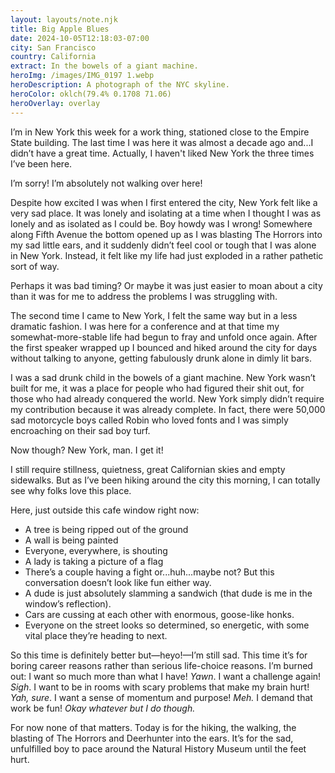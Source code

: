 ```yaml
---
layout: layouts/note.njk
title: Big Apple Blues
date: 2024-10-05T12:18:03-07:00
city: San Francisco
country: California
extract: In the bowels of a giant machine.
heroImg: /images/IMG_0197 1.webp
heroDescription: A photograph of the NYC skyline.
heroColor: oklch(79.4% 0.1708 71.06)
heroOverlay: overlay
---
```



I’m in New York this week for a work thing, stationed close to the Empire State building. The last time I was here it was almost a decade ago and...I didn’t have a great time. Actually, I haven't liked New York the three times I’ve been here. 

I’m sorry! I’m absolutely not walking over here!

Despite how excited I was when I first entered the city, New York felt like a very sad place. It was lonely and isolating at a time when I thought I was as lonely and as isolated as I could be. Boy howdy was I wrong! Somewhere along Fifth Avenue the bottom opened up as I was blasting The Horrors into my sad little ears, and it suddenly didn’t feel cool or tough that I was alone in New York. Instead, it felt like my life had just exploded in a rather pathetic sort of way.

Perhaps it was bad timing? Or maybe it was just easier to moan about a city than it was for me to address the problems I was struggling with.

The second time I came to New York, I felt the same way but in a less dramatic fashion. I was here for a conference and at that time my somewhat-more-stable life had begun to fray and unfold once again. After the first speaker wrapped up I bounced and hiked around the city for days without talking to anyone, getting fabulously drunk alone in dimly lit bars. 

I was a sad drunk child in the bowels of a giant machine. New York wasn’t built for me, it was a place for people who had figured their shit out, for those who had already conquered the world. New York simply didn’t require my contribution because it was already complete. In fact, there were 50,000 sad motorcycle boys called Robin who loved fonts and I was simply encroaching on their sad boy turf.

Now though? New York, man. I get it! 

I still require stillness, quietness, great Californian skies and empty sidewalks. But as I’ve been hiking around the city this morning, I can totally see why folks love this place. 

Here, just outside this cafe window right now: 

- A tree is being ripped out of the ground 
- A wall is being painted 
- Everyone, everywhere, is shouting
- A lady is taking a picture of a flag
- There’s a couple having a fight or...huh...maybe not? But this conversation doesn’t look like fun either way.
- A dude is just absolutely slamming a sandwich (that dude is me in the window’s reflection).
- Cars are cussing at each other with enormous, goose-like honks.
- Everyone on the street looks so determined, so energetic, with some vital place they’re heading to next.

So this time is definitely better but—heyo!—I’m still sad. This time it’s for boring career reasons rather than serious life-choice reasons. I’m burned out: I want so much more than what I have! _Yawn_. I want a challenge again! _Sigh_. I want to be in rooms with scary problems that make my brain hurt! _Yah, sure_. I want a sense of momentum and purpose! _Meh._ I demand that work be fun! _Okay whatever but I do though._

For now none of that matters. Today is for the hiking, the walking, the blasting of The Horrors and Deerhunter into the ears. It’s for the sad, unfulfilled boy to pace around the Natural History Museum until the feet hurt. 